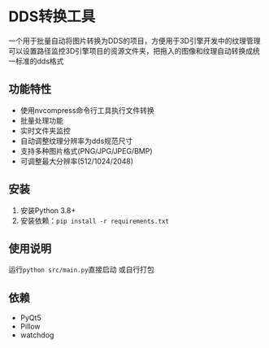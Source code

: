 # DDS转换工具

一个用于批量自动将图片转换为DDS的项目，方便用于3D引擎开发中的纹理管理
可以设置路径监控3D引擎项目的资源文件夹，把拖入的图像和纹理自动转换成统一标准的dds格式

## 功能特性

- 使用nvcompress命令行工具执行文件转换
- 批量处理功能
- 实时文件夹监控
- 自动调整纹理分辨率为dds规范尺寸
- 支持多种图片格式(PNG/JPG/JPEG/BMP)
- 可调整最大分辨率(512/1024/2048)

## 安装

1. 安装Python 3.8+
2. 安装依赖：`pip install -r requirements.txt`

## 使用说明

运行`python src/main.py`直接启动
或自行打包

## 依赖

- PyQt5
- Pillow
- watchdog

